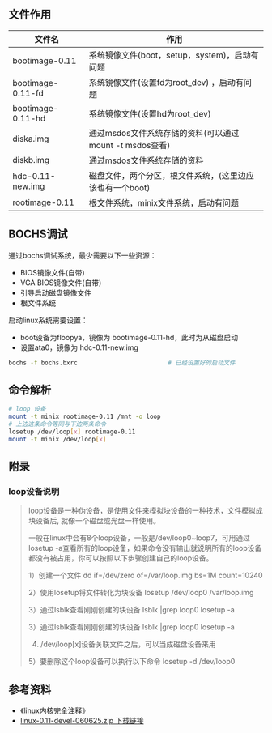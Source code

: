 ## 文件作用

| 文件名            | 作用                                                     |
| ----------------- | -------------------------------------------------------- |
| bootimage-0.11    | 系统镜像文件(boot，setup，system)，启动有问题            |
| bootimage-0.11-fd | 系统镜像文件(设置fd为root_dev) ，启动有问题              |
| bootimage-0.11-hd | 系统镜像文件(设置hd为root_dev)                           |
| diska.img         | 通过msdos文件系统存储的资料(可以通过mount -t msdos查看)  |
| diskb.img         | 通过msdos文件系统存储的资料                              |
| hdc-0.11-new.img  | 磁盘文件，两个分区，根文件系统，(这里边应该也有一个boot) |
| rootimage-0.11    | 根文件系统，minix文件系统，启动有问题                    |



## BOCHS调试

通过bochs调试系统，最少需要以下一些资源：

* BIOS镜像文件(自带)
* VGA BIOS镜像文件(自带)
* 引导启动磁盘镜像文件
* 根文件系统



启动linux系统需要设置：

* boot设备为floopya，镜像为 bootimage-0.11-hd，此时为从磁盘启动
* 设置ata0，镜像为 hdc-0.11-new.img

```bash
bochs -f bochs.bxrc							# 已经设置好的启动文件
```



## 命令解析

```bash
# loop 设备
mount -t minix rootimage-0.11 /mnt -o loop
# 上边这条命令等同与下边两条命令
losetup /dev/loop[x] rootimage-0.11
mount -t minix /dev/loop[x]
```



## 附录

### loop设备说明

> loop设备是一种伪设备，是使用文件来模拟块设备的一种技术，文件模拟成块设备后, 就像一个磁盘或光盘一样使用。
>
> 一般在linux中会有8个loop设备，一般是/dev/loop0~loop7，可用通过losetup -a查看所有的loop设备，如果命令没有输出就说明所有的loop设备都没有被占用，你可以按照以下步骤创建自己的loop设备。
>
> 1）创建一个文件
> dd if=/dev/zero of=/var/loop.img bs=1M count=10240
>
> 2）使用losetup将文件转化为块设备
> losetup /dev/loop0 /var/loop.img
>
> 3）通过lsblk查看刚刚创建的块设备
> lsblk |grep loop0
> losetup -a
>
> 3）通过lsblk查看刚刚创建的块设备
> lsblk |grep loop0
> losetup -a
>
> 4)   /dev/loop[x]设备关联文件之后，可以当成磁盘设备来用
>
> 5）要删除这个loop设备可以执行以下命令
> losetup -d /dev/loop0



## 参考资料

* 《linux内核完全注释》
* [linux-0.11-devel-060625.zip 下载链接](http://www.oldlinux.org/Linux.old/bochs/linux-0.11-devel-060625.zip)

